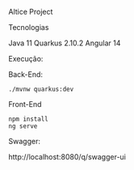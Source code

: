 Altice  Project

Tecnologias

 Java 11
 Quarkus 2.10.2
 Angular 14


Execução:

Back-End:

```shell
./mvnw quarkus:dev
```

Front-End
```shell
npm install
ng serve
```

Swagger:

http://localhost:8080/q/swagger-ui
